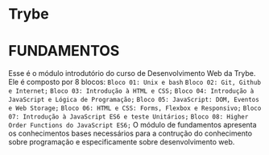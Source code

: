 # Trybe
# FUNDAMENTOS

Esse é o módulo introdutório do curso de Desenvolvimento Web da Trybe. Ele é composto por 8 blocos:
`Bloco 01: Unix e bash`
`Bloco 02: Git, Github e Internet;`
`Bloco 03: Introdução à HTML e CSS;`
`Bloco 04: Introdução à JavaScript e Lógica de Programação;`
`Bloco 05: JavaScript: DOM, Eventos e Web Storage;`
`Bloco 06: HTML e CSS: Forms, Flexbox e Responsivo;`
`Bloco 07: Introdução à JavaScript ES6 e teste Unitários;`
`Bloco 08: Higher Order Functions do JavaScript ES6;`
O módulo de fundamentos apresenta os conhecimentos bases necessários para a contrução do conhecimento sobre programação e especificamente sobre desenvolvimento web.

